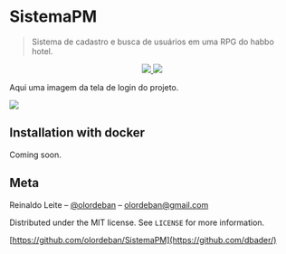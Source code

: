 # SistemaPM
> Sistema de cadastro e busca de usuários em uma RPG do habbo hotel.

<p align="center">
<a aria-label="Versão do Node" href="https://github.com/nodejs/node/blob/master/doc/changelogs/CHANGELOG_V12.md#12.14.1">
<img src="https://img.shields.io/badge/node.js@lts-12.14.1-informational?logo=Node.JS"></img>
</a>
<a aria-label="Completo" href="http://www.passportjs.org/">
<img src="https://img.shields.io/badge/Passaport.js-0.4.1-green"></img>
</a>
</p>

Aqui uma imagem da tela de login do projeto.

![](https://i.imgur.com/rNQipna.jpg)

## Installation with docker

Coming soon.

## Meta

Reinaldo Leite – [@olordeban](https://instagram.com/dbader_org) – olordeban@gmail.com

Distributed under the MIT license. See ``LICENSE`` for more information.

[https://github.com/olordeban/SistemaPM](https://github.com/dbader/)

